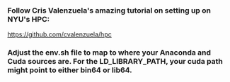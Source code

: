 

### Follow Cris Valenzuela's amazing tutorial on setting up on NYU's HPC:

https://github.com/cvalenzuela/hpc

### Adjust the env.sh file to map to where your Anaconda and Cuda sources are. For the LD_LIBRARY_PATH, your cuda path might point to either bin64 or lib64.

